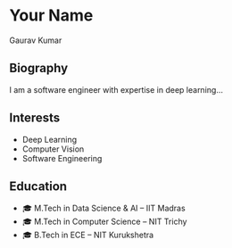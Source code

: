 # Your Name
Gaurav Kumar
## Biography
I am a software engineer with expertise in deep learning...

## Interests
- Deep Learning  
- Computer Vision  
- Software Engineering  

## Education
- 🎓 M.Tech in Data Science & AI – IIT Madras
- 🎓 M.Tech in Computer Science – NIT Trichy
- 🎓 B.Tech in ECE – NIT Kurukshetra  
